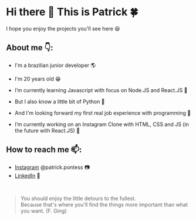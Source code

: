 # Hi there 👋 This is Patrick 🍀
I hope you enjoy the projects you'll see here 😆

## About me 👇:
  - I'm a brazilian junior developer 🌎
  - I'm 20 years old 😁
  - I’m currently learning Javascript with focus on Node.JS and React.JS 🌱
  - But I also know a little bit of Python 🐍
  - And I'm looking forward my first real job experience with programming 👀
  
  - I’m currently working on an Instagram Clone with HTML, CSS and JS (in the future with React.JS) 🔭

## How to reach me 📫:
  - [Instagram](https://www.instagram.com/patrick.pontess/) @patrick.pontess 📷
  - [LinkedIn](https://www.linkedin.com/in/patrick-p-62a79a138/) 📱
  
<br/>

> You should enjoy the little detours to the fullest.<br/> Because that's where you'll find the things more important than what you want. (F. Ging)


<!--
**PatrickPontes44/PatrickPontes44** is a ✨ _special_ ✨ repository because its `README.md` (this file) appears on your GitHub profile.

Here are some ideas to get you started:

- 🔭 I’m currently working on ...
- 🌱 I’m currently learning ...
- 👯 I’m looking to collaborate on ...
- 🤔 I’m looking for help with ...
- 💬 Ask me about ...
- 📫 How to reach me: ...
- 😄 Pronouns: ...
- ⚡ Fun fact: ...
-->
